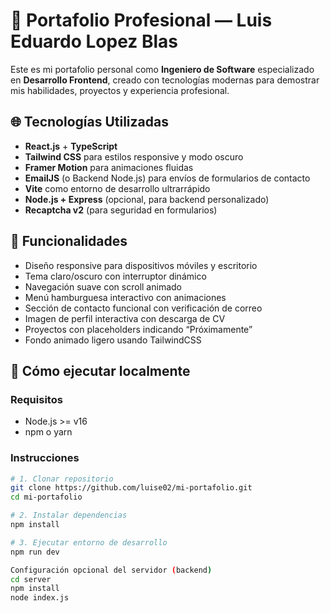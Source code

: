# 💼 Portafolio Profesional — Luis Eduardo Lopez Blas

Este es mi portafolio personal como **Ingeniero de Software** especializado en **Desarrollo Frontend**, creado con tecnologías modernas para demostrar mis habilidades, proyectos y experiencia profesional.

## 🌐 Tecnologías Utilizadas

- **React.js** + **TypeScript**
- **Tailwind CSS** para estilos responsive y modo oscuro
- **Framer Motion** para animaciones fluidas
- **EmailJS** (o Backend Node.js) para envíos de formularios de contacto
- **Vite** como entorno de desarrollo ultrarrápido
- **Node.js + Express** (opcional, para backend personalizado)
- **Recaptcha v2** (para seguridad en formularios)

## 🚀 Funcionalidades

- Diseño responsive para dispositivos móviles y escritorio
- Tema claro/oscuro con interruptor dinámico
- Navegación suave con scroll animado
- Menú hamburguesa interactivo con animaciones
- Sección de contacto funcional con verificación de correo
- Imagen de perfil interactiva con descarga de CV
- Proyectos con placeholders indicando “Próximamente”
- Fondo animado ligero usando TailwindCSS

## 🧪 Cómo ejecutar localmente

### Requisitos

- Node.js >= v16
- npm o yarn

### Instrucciones

```bash
# 1. Clonar repositorio
git clone https://github.com/luise02/mi-portafolio.git
cd mi-portafolio

# 2. Instalar dependencias
npm install

# 3. Ejecutar entorno de desarrollo
npm run dev

Configuración opcional del servidor (backend)
cd server
npm install
node index.js
